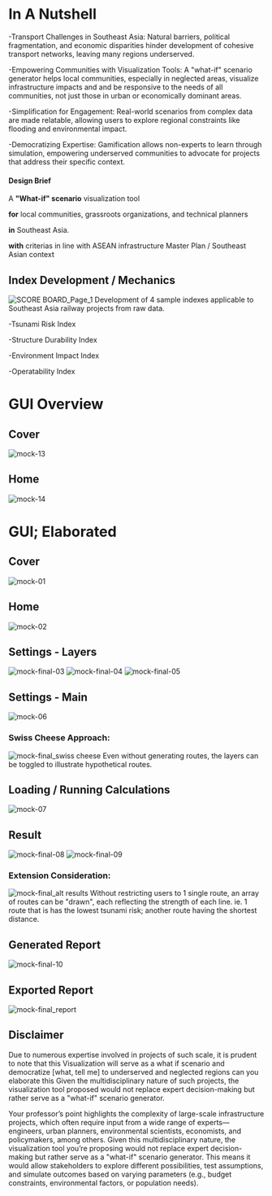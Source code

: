 # In A Nutshell
-Transport Challenges in Southeast Asia: Natural barriers, political fragmentation, and economic disparities hinder development of cohesive transport networks, leaving many regions underserved.

-Empowering Communities with Visualization Tools: A "what-if" scenario generator helps local communities, especially in neglected areas, visualize infrastructure impacts and and be responsive to the needs of all communities, not just those in urban or economically dominant areas.

-Simplification for Engagement: Real-world scenarios from complex data are made relatable, allowing users to explore regional constraints like flooding and environmental impact.

-Democratizing Expertise: Gamification allows non-experts to learn through simulation, empowering underserved communities to advocate for projects that address their specific context.


#### Design Brief
A **"What-if" scenario** visualization tool 

**for** local communities, grassroots organizations, and technical planners 

**in** Southeast Asia.

**with** criterias in line with ASEAN infrastructure Master Plan / Southeast Asian context



## Index Development / Mechanics
![SCORE BOARD_Page_1](https://github.com/user-attachments/assets/7d55be7c-4a34-4c93-a5c2-63e95fae7d8e)
Development of 4 sample indexes applicable to Southeast Asia railway projects from raw data.

-Tsunami Risk Index

-Structure Durability Index

-Environment Impact Index

-Operatability Index

# GUI Overview

## Cover
![mock-13](https://github.com/user-attachments/assets/89a48f23-a995-4e80-a90e-1e8237d7b1c7)

## Home
![mock-14](https://github.com/user-attachments/assets/03b19321-f25a-425b-8f55-a445a6c7c242)

# GUI; Elaborated
## Cover
![mock-01](https://github.com/user-attachments/assets/60382bb7-b6cf-4854-8205-21b9acac5c25)

## Home
![mock-02](https://github.com/user-attachments/assets/8863e0e5-e2f9-47b4-8860-406903070b07)

## Settings - Layers
![mock-final-03](https://github.com/user-attachments/assets/c4a6ecca-290c-411d-8aea-8a4d238c13d9)
![mock-final-04](https://github.com/user-attachments/assets/c252bdae-aa84-4ebb-b22d-aa9fa3490540)
![mock-final-05](https://github.com/user-attachments/assets/63a6c3de-8a77-465e-b7ab-7be8d3a1f5d0)

## Settings - Main
![mock-06](https://github.com/user-attachments/assets/8a082c59-4a9e-4110-822c-e2a4fd708c23)

### Swiss Cheese Approach:
![mock-final_swiss cheese](https://github.com/user-attachments/assets/6a7113f9-2cb4-46c9-bc5a-af9e78ec07a3)
Even without generating routes, the layers can be toggled to illustrate hypothetical routes.

## Loading / Running Calculations
![mock-07](https://github.com/user-attachments/assets/fb1226fa-a982-465a-a49c-f4fa29ac1ad9)

## Result
![mock-final-08](https://github.com/user-attachments/assets/5987accb-1f54-4bba-b367-c50c1bca69cd)
![mock-final-09](https://github.com/user-attachments/assets/80ed382b-18c8-433e-a291-eeecf3aef50b)

### Extension Consideration:
![mock-final_alt results](https://github.com/user-attachments/assets/c128994c-8783-4fea-9b5a-afb76d717ef8)
Without restricting users to 1 single route, an array of routes can be "drawn", each reflecting the strength of each line.
ie. 1 route that is has the lowest tsunami risk; another route having the shortest distance. 

## Generated Report
![mock-final-10](https://github.com/user-attachments/assets/209ddc1e-3954-4bf2-a396-a7de91e3022b)

## Exported Report
![mock-final_report](https://github.com/user-attachments/assets/518fe0a2-530a-4753-b920-7e6f669b4149)

## Disclaimer
Due to numerous expertise involved in projects of such scale, it is prudent to note that this Visualization will serve as a what if scenario and democratize [what, tell me] to underserved and neglected regions  can you elaborate this
Given the multidisciplinary nature of such projects, the visualization tool proposed would not replace expert decision-making but rather serve as a "what-if" scenario generator. 


Your professor’s point highlights the complexity of large-scale infrastructure projects, which often require input from a wide range of experts—engineers, urban planners, environmental scientists, economists, and policymakers, among others. Given this multidisciplinary nature, the visualization tool you’re proposing would not replace expert decision-making but rather serve as a "what-if" scenario generator. This means it would allow stakeholders to explore different possibilities, test assumptions, and simulate outcomes based on varying parameters (e.g., budget constraints, environmental factors, or population needs).
